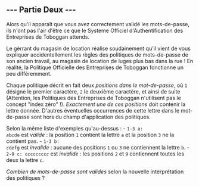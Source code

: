 ## --- Partie Deux ---

Alors qu'il apparaît que vous avez correctement validé les mots-de-passe, ils n'ont pas l'air d'être ce que le Systeme Officiel d'Authentification des Entreprises de Toboggan attends.

Le gérrant du magasin de location réalise soudainement qu'il vient de vous expliquer accidentellement les règles des politiques de mots-de-passe de son ancien travail, au magasin de location de luges plus bas dans la rue ! En réalité, la Politique Officielle des Entreprises de Toboggan fonctionne un peu différemment.

Chaque politique décrit en fait deux *positions dans le mot-de-passe*, où ``1`` désigne le premier caractère, ``2`` le deuxième caractère, et ainsi de suite (Attention, les Politiques des Entreprises de Toboggan n'utilisent pas le concept "index zéro" !). *Exactement une de ces positions* doit contenir la lettre donnée. D'autres éventuelles occurrences de cette lettre dans le mot-de-passe sont hors du champ d'application des politiques.

Selon la même liste d'exemples qu'au-dessus :
    - <code>1-3 a: <em>a</em>b<em>c</em>de</code> est *valide* : la position ``1`` contient la lettre ``a`` et la position ``3`` ne la contient pas.
    - <code>1-3 b: <em>c</em>d<em>e</em>fg</code> est *invalide* : aucune des positions ``1`` ou ``3``  ne contiennent la lettre ``b``.
    - <code>2-9 c: c<em>c</em>cccccc<em>c</em></code> est *invalide* : les positions ``2`` et ``9`` contiennent toutes les deux la lettre ``c``.

*Combien de mots-de-passe sont valides* selon la nouvelle interprétation des politiques ?